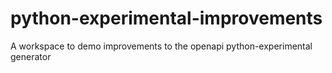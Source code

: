 # python-experimental-improvements
A workspace to demo improvements to the openapi python-experimental generator 
